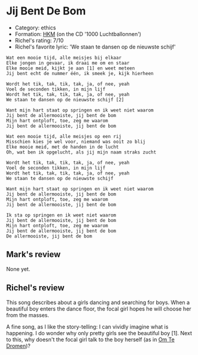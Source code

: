 # Jij Bent De Bom

 * Category: ethics
 * Formation: [HKM](Hkm.md) (on the CD '1000 Luchtballonnen')
 * Richel's rating: 7/10
 * Richel's  favorite lyric: 'We staan te dansen op de nieuwste schijf'

```
Wat een mooie tijd, alle meisjes bij elkaar
Elke jongen in gevaar, ik draai me om en staar
Elke mooie meid, kijkt je aan [1] en weet meteen
Jij bent echt de nummer één, ik smeek je, kijk hierheen

Wordt het tik, tak, tik, tak, ja, of nee, yeah
Voel de seconden tikken, in mijn lijf
Wordt het tik, tak, tik, tak, ja, of nee, yeah
We staan te dansen op de nieuwste schijf [2]

Want mijn hart staat op springen en ik weet niet waarom
Jij bent de allermooiste, jij bent de bom
Mijn hart ontploft, toe, zeg me waarom
Jij bent de allermooiste, jij bent de bom

Wat een mooie tijd, alle meisjes op een rij
Misschien kies je wel voor, niemand was ooit zo blij
Elke mooie meid, met de handen in de lucht
Oh, wat ben ik opgelucht, als jij mijn naam straks zucht

Wordt het tik, tak, tik, tak, ja, of nee, yeah
Voel de seconden tikken, in mijn lijf
Wordt het tik, tak, tik, tak, ja, of nee, yeah
We staan te dansen op de nieuwste schijf

Want mijn hart staat op springen en ik weet niet waarom
Jij bent de allermooiste, jij bent de bom
Mijn hart ontploft, toe, zeg me waarom
Jij bent de allermooiste, jij bent de bom

Ik sta op springen en ik weet niet waarom
Jij bent de allermooiste, jij bent de bom
Mijn hart ontploft, toe, zeg me waarom
Jij bent de allermooiste, jij bent de bom
De allermooiste, jij bent de bom
```

## Mark's review

None yet.

## Richel's review

This song describes about a girls dancing and searching for boys. When a beautiful boy enters the dance floor, the focal girl hopes he will choose her from the masses.

A fine song, as I like the story-telling: I can vividly imagine what is happening. I do wonder why only pretty girls see the beautiful boy [1]. Next to this, why doesn't the focal girl talk to the boy herself (as in [Om Te Dromen](OmTeDromen.md))?

